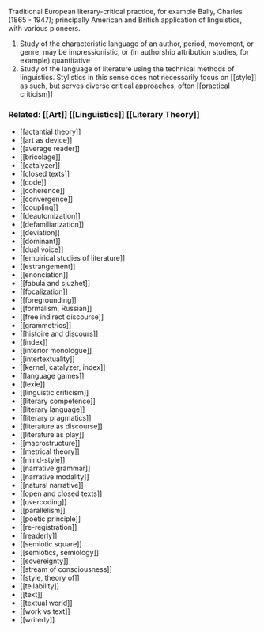 Traditional European literary-critical practice, for example Bally, Charles (1865 - 1947); principally American and British application of linguistics, with various pioneers.

1. Study of the characteristic language of an author, period, movement, or genre; may be impressionistic, or (in authorship attribution studies, for example) quantitative
2. Study of the language of literature using the technical methods of linguistics. Stylistics in this sense does not necessarily focus on [[style]] as such, but serves diverse critical approaches, often [[practical criticism]]

### Related: [[Art]] [[Linguistics]] [[Literary Theory]]

- [[actantial theory]]
- [[art as device]]
- [[average reader]]
- [[bricolage]]
- [[catalyzer]]
- [[closed texts]]
- [[code]]
- [[coherence]]
- [[convergence]]
- [[coupling]]
- [[deautomization]]
- [[defamiliarization]]
- [[deviation]]
- [[dominant]]
- [[dual voice]]
- [[empirical studies of literature]]
- [[estrangement]]
- [[enonciation]]
- [[fabula and sjuzhet]]
- [[focalization]]
- [[foregrounding]]
- [[formalism, Russian]]
- [[free indirect discourse]]
- [[grammetrics]]
- [[histoire and discours]]
- [[index]]
- [[interior monologue]]
- [[intertextuality]]
- [[kernel, catalyzer, index]]
- [[language games]]
- [[lexie]]
- [[linguistic criticism]]
- [[literary competence]]
- [[literary language]]
- [[literary pragmatics]]
- [[literature as discourse]]
- [[literature as play]]
- [[macrostructure]]
- [[metrical theory]]
- [[mind-style]]
- [[narrative grammar]]
- [[narrative modality]]
- [[natural narrative]]
- [[open and closed texts]]
- [[overcoding]]
- [[parallelism]]
- [[poetic principle]]
- [[re-registration]]
- [[readerly]]
- [[semiotic square]]
- [[semiotics, semiology]]
- [[sovereignty]]
- [[stream of consciousness]]
- [[style, theory of]]
- [[tellability]]
- [[text]]
- [[textual world]]
- [[work vs text]]
- [[writerly]]
